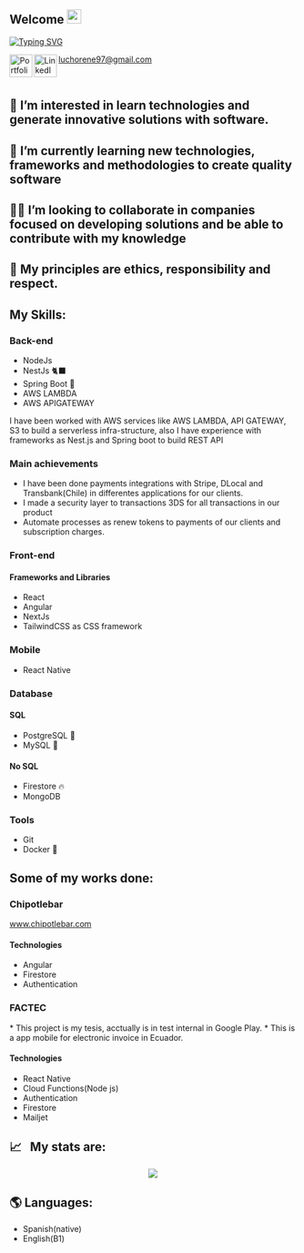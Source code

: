 

## Welcome <img src="https://media.giphy.com/media/hvRJCLFzcasrR4ia7z/giphy.gif" width="25px">

[![Typing SVG](https://readme-typing-svg.herokuapp.com?color=00D13B&width=750&lines=💻+Hi,+I’m+@LuisRenePanjon+and+I'm+Software+Engineer.+🖥)](https://git.io/typing-svg)

[luchorene97@gmail.com](mailto:luchorene97@gmail.com) 
<a href="https://portfolio-reneloper.web.app/">
  <img align="left" alt="Portfolio" width="40px" src="https://cdn.pixabay.com/photo/2017/02/23/13/05/avatar-2092113_960_720.png" />
</a>
<a href="https://www.linkedin.com/in/renepb97/">
  <img align="left" alt="LinkedIN" width="40px" src="https://raw.githubusercontent.com/peterthehan/peterthehan/master/assets/linkedin.svg" />
</a>


<br />

## 👀 I’m interested in learn technologies and generate innovative solutions with software.
## 🌱 I’m currently learning new technologies, frameworks and methodologies to create quality software
## 🧑‍💼 I’m looking to collaborate in companies focused on developing solutions and be able to contribute with my knowledge
## 🧑‍ My principles are ethics, responsibility and respect.
<h2>My Skills:</h2>
<div class="container-skill">
  <div class="area-container">
    <h3>Back-end</h3>

<ul>
  <li>NodeJs</li>
  <li>NestJs 🐈‍⬛</li>
  <li>Spring Boot 🥬</li>
  <li>AWS LAMBDA</li>
  <li>AWS APIGATEWAY</li>
</ul>
    <p>I have been worked with AWS services like AWS LAMBDA, API GATEWAY, S3 to build a serverless infra-structure, also I have experience with frameworks as Nest.js and Spring boot to build REST API</p>
    <h3>Main achievements</h3>
    <ul>
    <li>I have been done payments integrations with Stripe, DLocal and Transbank(Chile) in differentes applications for our clients.</li>
    <li>I made a security layer to transactions 3DS for all transactions in our product</li>
    <li>Automate processes as renew tokens to payments of our clients and subscription charges.</li>
    </ul>
<h3>Front-end</h3>
<h4 >Frameworks and Libraries</h4>

<ul>
  <li>React</li>
  <li>Angular</li>
  <li>NextJs</li>
  <li>TailwindCSS as CSS framework</li>
 </ul>

</div>
  <div>
</div>
  <div>
</div>
</div>


<h3>Mobile</h3>

<ul>
  <li>React Native</li>
</ul>

<h3>Database</h3>

<h4>SQL</h4>

<ul>
  <li>PostgreSQL 🐘</li>
  <li>MySQL 🐬</li>
</ul>
<h4>No SQL</h4>

<ul>
  <li>Firestore 🔥</li>
  <li>MongoDB</li>
</ul>
<h3>Tools</h3>

<ul>
  <li>Git</li>
  <li>Docker 🐳</li>
</ul>


<h2>Some of my works done:</h2>

<h3>Chipotlebar</h3>
<a href="https://chipotlebar.com/">www.chipotlebar.com</a>
<h4>Technologies</h4>

<ul>
  <li>Angular</li>
  <li>Firestore</li>
  <li>Authentication</li>
</ul>

<h3>FACTEC</h3>
* This project is my tesis, acctually is in test internal in Google Play.
* This is a app mobile for electronic invoice in Ecuador.
<h4>Technologies</h4>

<ul>
  <li>React Native</li>
  <li>Cloud Functions(Node js)</li>
  <li>Authentication</li>
  <li>Firestore</li>
  <li>Mailjet</li>
</ul>

## 📈 &nbsp;&nbsp;My stats are:
<p align="center">
  <img align="" src="https://github-readme-stats.vercel.app/api?username=LuisRenePanjon&theme=buefy&show_icons=true&hide=contribs" />
</p>

<h2> 🌎 Languages:</h2> 
<ul>
  <li>Spanish(native)</li>
  <li>English(B1)</li>
</ul>

<!---
LuisRenePanjon/LuisRenePanjon is a ✨ special ✨ repository because its `README.md` (this file) appears on your GitHub profile.
You can click the Preview link to take a look at your changes.
--->
